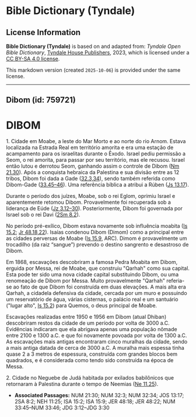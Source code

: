 # Bible Dictionary (Tyndale)

## License Information

**Bible Dictionary (Tyndale)** is based on and adapted from: _Tyndale Open Bible Dictionary_, [Tyndale House Publishers](https://tyndaleopenresources.com/), 2023, which is licensed under a [CC BY-SA 4.0 license](https://creativecommons.org/licenses/by-sa/4.0/legalcode.en).

This markdown version (created `2025-10-06`) is provided under the same license.



--------------------------------

## Dibom (id: 759721)

DIBOM
=====

1\. Cidade em Moabe, a leste do Mar Morto e ao norte do rio Arnom. Estava localizada na Estrada Real em território amorita e era uma estação de acampamento para os israelitas durante o Êxodo. Israel pediu permissão a Seom, o rei amorita, para passar por seu território, mas ele recusou. Israel então lutou e derrotou Seom, ganhando assim o controle de Dibom ([Nm 21\.30](https://ref.ly/Num21:30)). Após a conquista hebraica da Palestina e sua divisão entre as 12 tribos, Dibom foi dada a Gade ([32\.3,34](https://ref.ly/Num32:3,Num32:34)), sendo também referida como Dibom\-Gade ([33\.45–46](https://ref.ly/Num33:45-Num33:46)). Uma referência bíblica a atribui a Rúben ([Js 13\.17](https://ref.ly/Josh13:17)).

Durante o período dos juízes, Moabe, sob o rei Eglom, oprimiu Israel e aparentemente retomou Dibom. Provavelmente foi recuperada sob a liderança de Eúde ([Jz 3\.12–30](https://ref.ly/Judg3:12-Judg3:30)). Posteriormente, Dibom foi governada por Israel sob o rei Davi ([2Sm 8\.2](https://ref.ly/2Sam8:2)).

No período pré\-exílico, Dibom estava novamente sob influência moabita ([Is 15\.2](https://ref.ly/Isa15:2); [Jr 48\.18,22](https://ref.ly/Jer48:18,Jer48:22)). Isaías condenou Dibom (Dimom) como a principal entre as cidades perversas de Moabe ([Is 15\.9](https://ref.ly/Isa15:9), ARC). Dimom é provavelmente um trocadilho (da raiz “sangue”) prevendo o destino sangrento e desastroso de Dibom.

Em 1868, escavações descobriram a famosa Pedra Moabita em Dibom, erguida por Messa, rei de Moabe, que construiu "Qarhah" como sua capital. Esta pode ter sido uma nova cidade capital substituindo Dibom, ou uma renomeação de Dibom por Messa. Muito provavelmente "Qarhah" referia\-se ao fato de que Dibom foi construída em duas elevações. A mais alta era Qarhah, a cidadela defensiva da cidade, cercada por um muro e possuindo um reservatório de água, várias cisternas, o palácio real e um santuário ("lugar alto", [Is 15\.2](https://ref.ly/Isa15:2)) para Quemos, o deus principal de Moabe.

Escavações realizadas entre 1950 e 1956 em Dibom (atual Dhiban) descobriram restos da cidade de um período por volta de 3000 a.C. Evidências indicaram que ela abrigava apenas uma população nômade entre 2100 e 1300 a.C. e que foi novamente povoada por volta de 1300 a.C. As escavações mais antigas encontraram cinco muralhas da cidade, sendo a mais antiga datada de cerca de 3000 a.C. A muralha mais espessa tinha quase 2 a 3 metros de espessura, construída com grandes blocos bem quadrados, e é considerada como tendo sido construída na época de Messa.

2\. Cidade no Neguebe de Judá habitada por exilados babilônicos que retornaram à Palestina durante o tempo de Neemias ([Ne 11\.25](https://ref.ly/Neh11:25)).

* **Associated Passages:** NUM 21:30; NUM 32:3; NUM 32:34; JOS 13:17; 2SA 8:2; NEH 11:25; ISA 15:2; ISA 15:9; JER 48:18; JER 48:22; NUM 33:45–NUM 33:46; JDG 3:12–JDG 3:30

